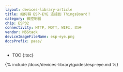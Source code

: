 ```yaml
---
layout: devices-library-article
title: 如何将 ESP-EYE 连接到 ThingsBoard？
category: 微控制器
chip: ESP32
connectivity: HTTP, MQTT, WIFI, 蓝牙
vendor: M5Stack
deviceImageFileName: esp-eye.png
docsPrefix: paas/
---
```


* TOC
{:toc}

{% include /docs/devices-library/guides/esp-eye.md %}